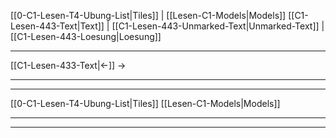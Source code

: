    [[0-C1-Lesen-T4-Ubung-List|Tiles]] | [[Lesen-C1-Models|Models]]
   [[C1-Lesen-443-Text|Text]]  | [[C1-Lesen-443-Unmarked-Text|Unmarked-Text]] | [[C1-Lesen-443-Loesung|Loesung]]

---

[[C1-Lesen-433-Text|←]]         →

---
---

[[0-C1-Lesen-T4-Ubung-List|Tiles]]
[[Lesen-C1-Models|Models]]

---
---
